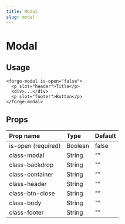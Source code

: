 ```yaml
---
title: Modal
slug: modal
---
```


# Modal

## Usage
```vue
<forge-modal is-open="false">
  <p slot="header">Title</p>
  <div>...</div>
  <p slot="footer">Button</p>
</forge-modal>
```

## Props
| Prop name          | Type          | Default  |
|:-------------------|:--------------|:---------|
| is-open (required) | Boolean       | false    |
| class-modal        | String        | ""       |
| class-backdrop     | String        | ""       |
| class-container    | String        | ""       |
| class-header       | String        | ""       |
| class-btn-close    | String        | ""       |
| class-body         | String        | ""       |
| class-footer       | String        | ""       |
